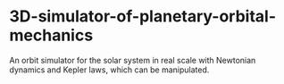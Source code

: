 # 3D-simulator-of-planetary-orbital-mechanics
An orbit simulator for the solar system in real scale with Newtonian dynamics and Kepler laws, which can be manipulated.
